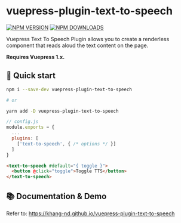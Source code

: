 # vuepress-plugin-text-to-speech

[![NPM VERSION](https://img.shields.io/npm/v/vuepress-plugin-text-to-speech.svg)](https://www.npmjs.com/package/vuepress-plugin-text-to-speech)
[![NPM DOWNLOADS](https://img.shields.io/npm/dy/vuepress-plugin-text-to-speech.svg)](https://www.npmjs.com/package/vuepress-plugin-text-to-speech)

Vuepress Text To Speech Plugin allows you to create a renderless component that reads aloud the text content on the page.

__Requires Vuepress 1.x.__

## 🚀 Quick start

```sh
npm i --save-dev vuepress-plugin-text-to-speech

# or

yarn add -D vuepress-plugin-text-to-speech
```

```js
// config.js
module.exports = {
  ...
  plugins: [
    ['text-to-speech', { /* options */ }]
  ]
}
```

```html
<text-to-speech #default="{ toggle }">
  <button @click="toggle">Toggle TTS</button>
</text-to-speech>
```

## 📚 Documentation & Demo

Refer to: https://khang-nd.github.io/vuepress-plugin-text-to-speech
